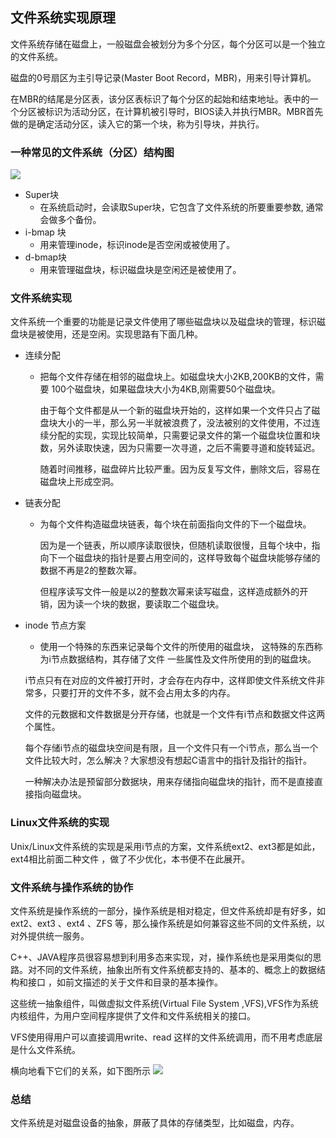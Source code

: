 ## 文件系统实现原理

文件系统存储在磁盘上，一般磁盘会被划分为多个分区，每个分区可以是一个独立的文件系统。

磁盘的0号扇区为主引导记录(Master Boot Record，MBR)，用来引导计算机。

在MBR的结尾是分区表，该分区表标识了每个分区的起始和结束地址。表中的一个分区被标识为活动分区，在计算机被引导时，BIOS读入并执行MBR。MBR首先做的是确定活动分区，读入它的第一个块，称为引导块，并执行。


### 一种常见的文件系统（分区）结构图

![](filesystem.png)

- Super块
  - 在系统启动时，会读取Super块，它包含了文件系统的所要重要参数, 通常会做多个备份。
- i-bmap 块
  - 用来管理inode，标识inode是否空闲或被使用了。
- d-bmap块
  - 用来管理磁盘块，标识磁盘块是空闲还是被使用了。

### 文件系统实现
文件系统一个重要的功能是记录文件使用了哪些磁盘块以及磁盘块的管理，标识磁盘块是被使用，还是空闲。实现思路有下面几种。

* 连续分配
  * 把每个文件存储在相邻的磁盘块上。如磁盘块大小2KB,200KB的文件，需要 100个磁盘块，如果磁盘块大小为4KB,刚需要50个磁盘块。

    由于每个文件都是从一个新的磁盘块开始的，这样如果一个文件只占了磁盘块大小的一半，那么另一半就被浪费了，没法被别的文件使用，不过连续分配的实现，实现比较简单，只需要记录文件的第一个磁盘块位置和块数，另外读取快速，因为只需要一次寻道，之后不需要寻道和旋转延迟。

    随着时间推移，磁盘碎片比较严重。因为反复写文件，删除文后，容易在磁盘块上形成空洞。

* 链表分配
  * 为每个文件构造磁盘块链表，每个块在前面指向文件的下一个磁盘块。

    因为是一个链表，所以顺序读取很快，但随机读取很慢，且每个块中，指向下一个磁盘块的指针是要占用空间的，这样导致每个磁盘块能够存储的数据不再是2的整数次幂。

    但程序读写文件一般是以2的整数次幂来读写磁盘，这样造成额外的开销，因为读一个块的数据，要读取二个磁盘块。

* inode 节点方案
  * 使用一个特殊的东西来记录每个文件的所使用的磁盘块， 这特殊的东西称为i节点数据结构，其存储了文件 一些属性及文件所使用的到的磁盘块。

   i节点只有在对应的文件被打开时，才会存在内存中，这样即使文件系统文件非常多，只要打开的文件不多，就不会占用太多的内存。

   文件的元数据和文件数据是分开存储，也就是一个文件有i节点和数据文件这两个属性。

   每个存储i节点的磁盘块空间是有限，且一个文件只有一个i节点，那么当一个文件比较大时，怎么解决？大家想没有想起C语言中的指针及指针的指针。

   一种解决办法是预留部分数据块，用来存储指向磁盘块的指针，而不是直接直接指向磁盘块。


### Linux文件系统的实现
Unix/Linux文件系统的实现是采用i节点的方案，文件系统ext2、ext3都是如此，ext4相比前面二种文件 ，做了不少优化，本书便不在此展开。


### 文件系统与操作系统的协作

文件系统是操作系统的一部分，操作系统是相对稳定，但文件系统却是有好多，如ext2、ext3 、ext4 、ZFS 等，那么操作系统是如何兼容这些不同的文件系统，以对外提供统一服务。

C++、JAVA程序员很容易想到利用多态来实现，对，操作系统也是采用类似的思路。对不同的文件系统，抽象出所有文件系统都支持的、基本的、概念上的数据结构和接口 ，如前文描述的关于文件和目录的基本操作。

这些统一抽象组件，叫做虚拟文件系统(Virtual File System ,VFS),VFS作为系统内核组件，为用户空间程序提供了文件和文件系统相关的接口。

VFS使用得用户可以直接调用write、read 这样的文件系统调用，而不用考虑底层是什么文件系统。

横向地看下它们的关系，如下图所示
![](read-write.png)

### 总结

文件系统是对磁盘设备的抽象，屏蔽了具体的存储类型，比如磁盘，内存。



